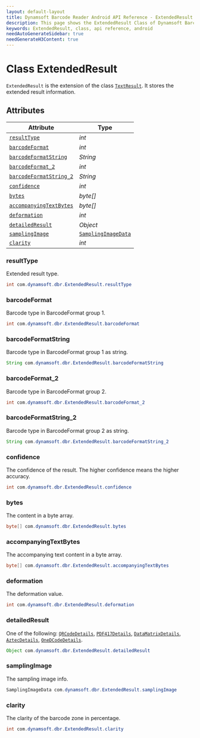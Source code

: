 ```yaml
---
layout: default-layout
title: Dynamsoft Barcode Reader Android API Reference - ExtendedResult Class
description: This page shows the ExtendedResult Class of Dynamsoft Barcode Reader for Android SDK.
keywords: ExtendedResult, class, api reference, android
needAutoGenerateSidebar: true
needGenerateH3Content: true
---
```



# Class ExtendedResult

`ExtendedResult` is the extension of the class [`TextResult`](auxiliary-TextResult.md). It stores the extended result information.

## Attributes
  
| Attribute | Type |
|---------- | ---- |
| [`resultType`](#resulttype) | *int* |
| [`barcodeFormat`](#barcodeformat) | *int* |
| [`barcodeFormatString`](#barcodeformatstring) | *String* |
| [`barcodeFormat_2`](#barcodeformat_2) | *int* |
| [`barcodeFormatString_2`](#barcodeformatstring_2) | *String* |
| [`confidence`](#confidence) | *int* |
| [`bytes`](#bytes) | *byte\[\]* |
| [`accompanyingTextBytes`](#accompanyingtextbytes) | *byte\[\]* |
| [`deformation`](#deformation) | *int* |
| [`detailedResult`](#detailedresult) | *Object* |
| [`samplingImage`](#samplingimage) | [`SamplingImageData`](SamplingImageData.md) |
| [`clarity`](#clarity) | *int* |

### resultType

Extended result type.

```java
int com.dynamsoft.dbr.ExtendedResult.resultType
```

### barcodeFormat

Barcode type in BarcodeFormat group 1.

```java
int com.dynamsoft.dbr.ExtendedResult.barcodeFormat
```

### barcodeFormatString

Barcode type in BarcodeFormat group 1 as string.

```java
String com.dynamsoft.dbr.ExtendedResult.barcodeFormatString
```

### barcodeFormat_2

Barcode type in BarcodeFormat group 2.

```java
int com.dynamsoft.dbr.ExtendedResult.barcodeFormat_2
```

### barcodeFormatString_2

Barcode type in BarcodeFormat group 2 as string.

```java
String com.dynamsoft.dbr.ExtendedResult.barcodeFormatString_2
```

### confidence

The confidence of the result. The higher confidence means the higher accuracy.

```java
int com.dynamsoft.dbr.ExtendedResult.confidence
```

### bytes

The content in a byte array.

```java
byte[] com.dynamsoft.dbr.ExtendedResult.bytes
```

### accompanyingTextBytes

The accompanying text content in a byte array.

```java
byte[] com.dynamsoft.dbr.ExtendedResult.accompanyingTextBytes
```

### deformation

The deformation value.

```java
int com.dynamsoft.dbr.ExtendedResult.deformation
```

### detailedResult

One of the following: [`QRCodeDetails`](auxiliary-QRCodeDetails.md), [`PDF417Details`](auxiliary-PDF417Details.md), [`DataMatrixDetails`](auxiliary-DataMatrixDetails.md), [`AztecDetails`](auxiliary-AztecDetails.md), [`OneDCodeDetails`](auxiliary-OneDCodeDetails.md).

```java
Object com.dynamsoft.dbr.ExtendedResult.detailedResult
```

### samplingImage

The sampling image info.

```java
SamplingImageData com.dynamsoft.dbr.ExtendedResult.samplingImage
```

### clarity

The clarity of the barcode zone in percentage.

```java
int com.dynamsoft.dbr.ExtendedResult.clarity
```
